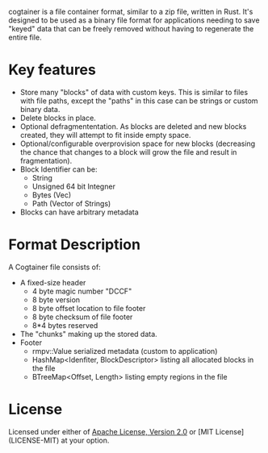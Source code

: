 cogtainer is a file container format, similar to a zip file, written in Rust. It's designed to be used as a binary file format for applications needing to save "keyed" data that can be freely removed without having to regenerate the entire file.

# Key features
- Store many "blocks" of data with custom keys. This is similar to files with file paths, except the "paths" in this case can be strings or custom binary data.
- Delete blocks in place.
- Optional defragmententation. As blocks are deleted and new blocks created, they will attempt to fit inside empty space.
- Optional/configurable overprovision space for new blocks (decreasing the chance that changes to a block will grow the file and result in fragmentation).
- Block Identifier can be:
  - String
  - Unsigned 64 bit Integner
  - Bytes (Vec<u8>)
  - Path (Vector of Strings)
- Blocks can have arbitrary metadata

# Format Description

A Cogtainer file consists of:
- A fixed-size header
  - 4 byte magic number "DCCF"
  - 8 byte version
  - 8 byte offset location to file footer
  - 8 byte checksum of file footer
  - 8*4 bytes reserved
- The "chunks" making up the stored data.
- Footer
  - rmpv::Value serialized metadata (custom to application)
  - HashMap<Idenfiter, BlockDescriptor> listing all allocated blocks in the file
  - BTreeMap<Offset, Length> listing empty regions in the file


# License

Licensed under either of [Apache License, Version 2.0](LICENSE-APACHE) or [MIT License] (LICENSE-MIT) at your option.
